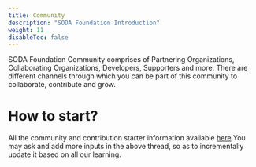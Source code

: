 ```yaml
---
title: Community
description: "SODA Foundation Introduction"
weight: 11
disableToc: false
---
```

SODA Foundation Community comprises of Partnering Organizations, Collaborating Organizations, Developers, Supporters and more. There are different channels through which you can be part of this community to collaborate, contribute and grow.


# How to start?
All the community and contribution starter information available [here](http://bit.ly/soda-starter)
You may ask and add more inputs in the above thread, so as to incrementally update it based on all our learning.
